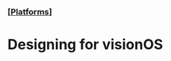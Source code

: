 ### [[Platforms](./translated-human-interface-guidelines-markdown/platforms.md)]  
  
# **Designing for visionOS**  

